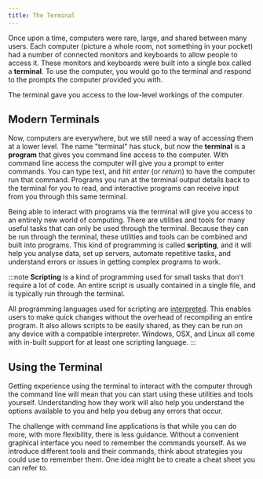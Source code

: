 ```yaml
---
title: The Terminal
---
```


Once upon a time, computers were rare, large, and shared between many users. Each computer (picture a whole room, not something in your pocket) had a number of connected monitors and keyboards to allow people to access it. These monitors and keyboards were built into a single box called a **terminal**. To use the computer, you would go to the terminal and respond to the prompts the computer provided you with.

The terminal gave you access to the low-level workings of the computer.

<!-- **TODO: ADD IMAGE - terminal machine** -->

## Modern Terminals

Now, computers are everywhere, but we still need a way of accessing them at a lower level. The name "terminal" has stuck, but now the **terminal** is a **program** that gives you command line access to the computer. With command line access the computer will give you a prompt to enter commands. You can type text, and hit *enter* (or *return*) to have the computer run that command. Programs you run at the terminal output details back to the terminal for you to read, and interactive programs can receive input from you through this same terminal.

 <!-- **TODO: ADD IMAGE - terminal window** -->

Being able to interact with programs via the terminal will give you access to an entirely new world of computing. There are utilities and tools for many useful tasks that can only be used through the terminal. Because they can be run through the terminal, these utilities and tools can be combined and built into programs. This kind of programming is called **scripting**, and it will help you analyse data, set up servers, automate repetitive tasks, and understand errors or issues in getting complex programs to work.

:::note
**Scripting** is a kind of programming used for small tasks that don't require a lot of code.
An entire script is usually contained in a single file, and is typically run through the terminal.

All programming languages used for scripting are [interpreted](../../../1-digital-realities/1-concepts/6-source-code#compilers-and-interpreters).
This enables users to make quick changes without the overhead of recompiling an entire program.
It also allows scripts to be easily shared, as they can be run on any device with a compatible interpreter.
Windows, OSX, and Linux all come with in-built support for at least one scripting language.
:::

## Using the Terminal

Getting experience using the terminal to interact with the computer through the command line will mean that you can start using these utilities and tools yourself. Understanding how they work will also help you understand the options available to you and help you debug any errors that occur.

The challenge with command line applications is that while you can do more, with more flexibility, there is less guidance.
Without a convenient graphical interface you need to remember the commands yourself.
As we introduce different tools and their commands, think about strategies you could use to remember them.
One idea might be to create a cheat sheet you can refer to.

<!-- **TODO: ADD SOMETHING ON MEMORISATION** -->
